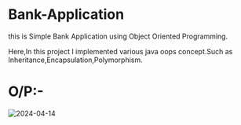 # Bank-Application

this is Simple Bank Application using Object Oriented Programming.

Here,In this project I implemented various java oops concept.Such as Inheritance,Encapsulation,Polymorphism.

# O/P:-
![2024-04-14](https://github.com/MandarShelke3005/Bank-Application/assets/167009143/0534b410-f1b1-46da-86b6-e651c6f2ed66)
